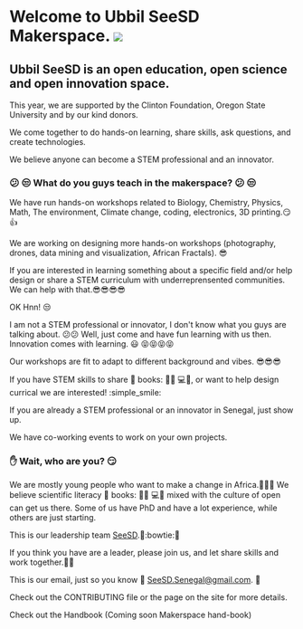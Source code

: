 Welcome to Ubbil SeeSD Makerspace. 
![](http://www.teenlibrariantoolbox.com/files/2015/05/bicycleaccident.gif)
============

## Ubbil SeeSD is an open education, open science and open innovation space. 

This year, we are supported by the Clinton Foundation, Oregon State University and by our kind donors. 

We come together to do hands-on learning, share skills, ask questions, and create technologies. 

We believe anyone can become a STEM professional and an innovator. 

### :confused: :unamused: What do you guys teach in the makerspace? :confused: :unamused:

We have run hands-on workshops related to Biology, Chemistry, Physics, Math, The environment, Climate change, coding, electronics, 3D printing.:smirk: :+1:

We are working on designing  more hands-on workshops (photography, drones, data mining and visualization, African Fractals). :sunglasses:

If you are interested in learning something about a specific field and/or help design or share a STEM curriculum with underreprensented communities. We can help with that.:sunglasses::sunglasses::sunglasses::sunglasses:

OK Hnn! :unamused:

I am not a STEM professional or innovator, I don't know what you guys are talking about. :confused::confused:
Well, just come and have fun learning with us then. Innovation comes with learning. :smiley: :stuck_out_tongue_closed_eyes::stuck_out_tongue_closed_eyes::stuck_out_tongue_closed_eyes::stuck_out_tongue_closed_eyes:

Our workshops are fit to adapt to different background and vibes. :sunglasses::sunglasses::sunglasses:

If you have STEM skills to share :microscope: books: :telescope::wrench: :computer::syringe:, or want to help design currical we are interested! :simple_smile:
 
If you are already a STEM professional or an innovator in Senegal, just show up. 

We have co-working events to work on your own projects. 

### :raised_hand: Wait, who are you? :smirk:

We are mostly young people who want to make a change in Africa.:muscle::muscle::muscle: We believe scientific literacy :microscope: books: :telescope::wrench: :computer::syringe: mixed with the culture of open can get us there. 
Some of us have PhD and have a lot experience, while others are just starting.

This is our leadership team [SeeSD](https://www.seesd.org/team).:runner::bowtie::runner:

If you think you have are a leader, please join us, and let share skills and work together.:school_satchel::school_satchel: 

This is our email, just so you know :email: SeeSD.Senegal@gmail.com. :email:

Check out the CONTRIBUTING file or the page on the site for more details.

Check out the Handbook (Coming soon Makerspace hand-book)

